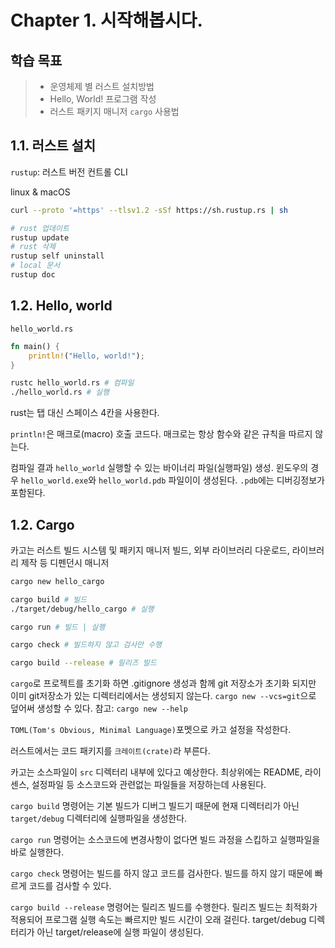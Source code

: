 # Chapter 1. 시작해봅시다.

## 학습 목표

> - 운영체제 별 러스트 설치방법
> - Hello, World! 프로그램 작성
> - 러스트 패키지 매니저 `cargo` 사용법

## 1.1. 러스트 설치

`rustup`: 러스트 버전 컨트롤 CLI

linux & macOS

```bash
curl --proto '=https' --tlsv1.2 -sSf https://sh.rustup.rs | sh

# rust 업데이트
rustup update
# rust 삭제
rustup self uninstall
# local 문서
rustup doc
```

## 1.2. Hello, world

`hello_world.rs`

```rust
fn main() {
    println!("Hello, world!");
}
```

```bash
rustc hello_world.rs # 컴파일
./hello_world.rs # 실행
```

rust는 탭 대신 스페이스 4칸을 사용한다.

`println!`은 매크로(macro) 호출 코드다. 매크로는 항상 함수와 같은 규칙을 따르지 않는다.

컴파일 결과 `hello_world` 실행할 수 있는 바이너리 파일(실행파일) 생성.
윈도우의 경우 `hello_world.exe`와 `hello_world.pdb` 파일이이 생성된다. `.pdb`에는 디버깅정보가 포함된다.

## 1.2. Cargo

카고는 러스트 빌드 시스템 및 패키지 매니저
빌드, 외부 라이브러리 다운로드, 라이브러리 제작 등 디펜던시 매니저

```bash
cargo new hello_cargo

cargo build # 빌드
./target/debug/hello_cargo # 실행

cargo run # 빌드 | 실행

cargo check # 빌드하지 않고 검사만 수행

cargo build --release # 릴리즈 빌드
```

`cargo`로 프로젝트를 초기화 하면 .gitignore 생성과 함께 git 저장소가 초기화 되지만 이미 git저장소가 있는 디렉터리에서는 생성되지 않는다.
`cargo new --vcs=git`으로 덮어써 생성할 수 있다.
참고: `cargo new --help`

`TOML(Tom's Obvious, Minimal Language)`포멧으로 카고 설정을 작성한다.

러스트에서는 코드 패키지를 `크레이트(crate)`라 부른다.

카고는 소스파일이 `src` 디렉터리 내부에 있다고 예상한다. 최상위에는 README, 라이센스, 설정파일 등 소스코드와 관련없는 파일들을 저장하는데 사용된다.

`cargo build` 명령어는 기본 빌드가 디버그 빌드기 때문에 현재 디렉터리가 아닌 `target/debug` 디렉터리에 실행파일을 생성한다.

`cargo run` 명령어는 소스코드에 변경사항이 없다면 빌드 과정을 스킵하고 실행파일을 바로 실행한다.

`cargo check` 명령어는 빌드를 하지 않고 코드를 검사한다. 빌드를 하지 않기 때문에 빠르게 코드를 검사할 수 있다.

`cargo build --release` 명령어는 릴리즈 빌드를 수행한다. 릴리즈 빌드는 최적화가 적용되어 프로그램 실행 속도는 빠르지만 빌드 시간이 오래 걸린다.
target/debug 디렉터리가 아닌 target/release에 실행 파일이 생성된다.
